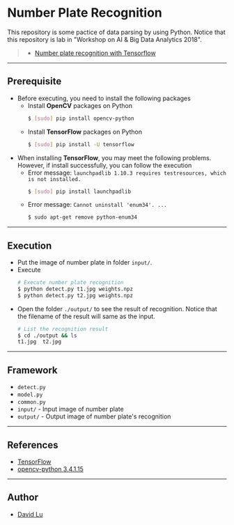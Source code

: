 # Number Plate Recognition

This repository is some pactice of data parsing by using Python. Notice that this repository is lab in "Workshop on AI & Big Data Analytics 2018".

> * [Number plate recognition with Tensorflow](http://matthewearl.github.io/2016/05/06/cnn-anpr/)

---
## Prerequisite

* Before executing, you need to install the following packages
    * Install **OpenCV** packages on Python
        ```bash
        $ [sudo] pip install opencv-python
        ```
    * Install **TensorFlow** packages on Python
        ```bash
        $ [sudo] pip install -U tensorflow
        ``` 
* When installing **TensorFlow**, you may meet the following problems. However, if install successfully, you can follow the execution
    * Error message: `launchpadlib 1.10.3 requires testresources, which is not installed.`
        ```bash
        $ [sudo] pip install launchpadlib
        ```
    * Error message: `Cannot uninstall 'enum34'. ...`
        ```bash
        $ sudo apt-get remove python-enum34
        ```

---
## Execution

* Put the image of number plate in folder `input/`.
* Execute
    ```bash
    # Execute number plate recognition
    $ python detect.py t1.jpg weights.npz
    $ python detect.py t2.jpg weights.npz
    ```
* Open the folder `./output/` to see the result of recognition. Notice that the filename of the result will same as the input.
    ```bash
    # List the recognition result
    $ cd ./output && ls
    t1.jpg  t2.jpg
    ```

---
## Framework

* `detect.py`
* `model.py`
* `common.py`
* `input/` - Input image of number plate
* `output/` - Output image of number plate's recognition

---
## References

* [TensorFlow](https://www.tensorflow.org/)
* [opencv-python 3.4.1.15](https://pypi.org/project/opencv-python/)

---
## Author

* [David Lu](https://github.com/yungshenglu)